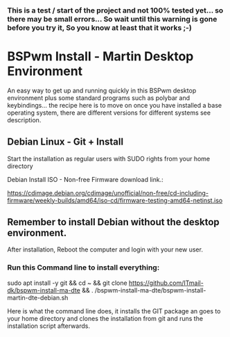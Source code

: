 ### This is a test / start of the project and not 100% tested yet... so there may be small errors... So wait until this warning is gone before you try it, So you know at least that it works ;-)

# BSPwm Install - Martin Desktop Environment
An easy way to get up and running quickly in this BSPwm desktop environment plus some standard programs such as polybar and keybindings... the recipe here is to move on once you have installed a base operating system, there are different versions for different systems see description.


## Debian Linux - Git + Install
Start the installation as regular users with SUDO rights from your home directory

Debian Install ISO - Non-free Firmware download link.: 

https://cdimage.debian.org/cdimage/unofficial/non-free/cd-including-firmware/weekly-builds/amd64/iso-cd/firmware-testing-amd64-netinst.iso

## Remember to install Debian without the desktop environment.
After installation, Reboot the computer and login with your new user.

### Run this Command line to install everything:

sudo apt install -y git && cd ~ && git clone https://github.com/ITmail-dk/bspwm-install-ma-dte && . /bspwm-install-ma-dte/bspwm-install-martin-dte-debian.sh

Here is what the command line does, it installs the GIT package an goes to your home directory and clones the installation from git and runs the installation script afterwards.
